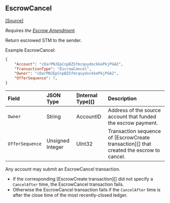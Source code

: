 ## EscrowCancel

[[Source]<br>](https://github.com/stoxum/stoxumd/src/stoxum/app/tx/impl/Escrow.cpp "Source")

_Requires the [Escrow Amendment](reference-amendments.html#escrow)._

Return escrowed STM to the sender.

Example EscrowCancel:

```json
{
    "Account": "cDarPNJEpCnpBZSfmcquydockkePkjPGA2",
    "TransactionType": "EscrowCancel",
    "Owner": "cDarPNJEpCnpBZSfmcquydockkePkjPGA2",
    "OfferSequence": 7,
}
```

| Field           | JSON Type        | [Internal Type][] | Description               |
|:----------------|:-----------------|:------------------|:--------------------------|
| `Owner`         | String           | AccountID         | Address of the source account that funded the escrow payment.
| `OfferSequence` | Unsigned Integer | UInt32            | Transaction sequence of [EscrowCreate transaction][] that created the escrow to cancel.

Any account may submit an EscrowCancel transaction.

* If the corresponding [EscrowCreate transaction][] did not specify a `CancelAfter` time, the EscrowCancel transaction fails.
* Otherwise the EscrowCancel transaction fails if the `CancelAfter` time is after the close time of the most recently-closed ledger.
